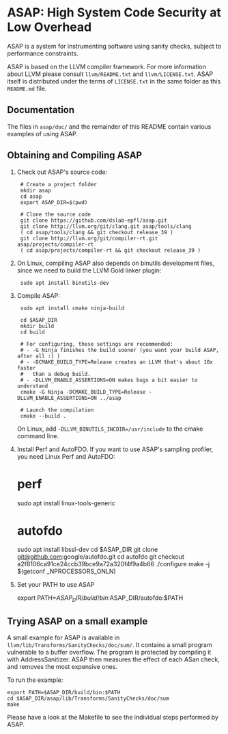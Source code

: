 ASAP: High System Code Security at Low Overhead
===============================================

ASAP is a system for instrumenting software using sanity checks, subject to
performance constraints.

ASAP is based on the LLVM compiler framework. For more information about LLVM
please consult `llvm/README.txt` and `llvm/LICENSE.txt`. ASAP itself is
distributed under the terms of `LICENSE.txt` in the same folder as this
`README.md` file.


Documentation
-------------

The files in `asap/doc/` and the remainder of this README contain various examples
of using ASAP.


Obtaining and Compiling ASAP
----------------------------

1. Check out ASAP's source code:

        # Create a project folder
        mkdir asap
        cd asap
        export ASAP_DIR=$(pwd)

        # Clone the source code
        git clone https://github.com/dslab-epfl/asap.git
        git clone http://llvm.org/git/clang.git asap/tools/clang
        ( cd asap/tools/clang && git checkout release_39 )
        git clone http://llvm.org/git/compiler-rt.git asap/projects/compiler-rt
        ( cd asap/projects/compiler-rt && git checkout release_39 )

2. On Linux, compiling ASAP also depends on binutils development files, since
   we need to build the LLVM Gold linker plugin:

        sudo apt install binutils-dev

3. Compile ASAP:

        sudo apt install cmake ninja-build

        cd $ASAP_DIR
        mkdir build
        cd build

        # For configuring, these settings are recommended:
        # - -G Ninja finishes the build sooner (you want your build ASAP, after all :) )
        # - -DCMAKE_BUILD_TYPE=Release creates an LLVM that's about 10x faster
        #   than a debug build.
        # - -DLLVM_ENABLE_ASSERTIONS=ON makes bugs a bit easier to understand
        cmake -G Ninja -DCMAKE_BUILD_TYPE=Release -DLLVM_ENABLE_ASSERTIONS=ON ../asap

        # Launch the compilation
        cmake --build .

   On Linux, add `-DLLVM_BINUTILS_INCDIR=/usr/include` to the cmake command
   line.

4. Install Perf and AutoFDO. If you want to use ASAP's sampling profiler, you
   need Linux Perf and AutoFDO:

      # perf
      sudo apt install linux-tools-generic

      # autofdo
      sudo apt install libssl-dev
      cd $ASAP_DIR
      git clone git@github.com:google/autofdo.git
      cd autofdo
      git checkout a2f8106ca91ce24ccb39bce9a72a320f4f9a4b66
      ./configure
      make -j $(getconf _NPROCESSORS_ONLN)

5. Set your PATH to use ASAP

      export PATH=$ASAP_DIR/build/bin:$ASAP_DIR/autofdo:$PATH


Trying ASAP on a small example
------------------------------

A small example for ASAP is available in
`llvm/lib/Transforms/SanityChecks/doc/sum/`. It contains a small program
vulnerable to a buffer overflow. The program is protected by compiling it with
AddressSanitizer. ASAP then measures the effect of each ASan check, and removes
the most expensive ones.

To run the example:

    export PATH=$ASAP_DIR/build/bin:$PATH
    cd $ASAP_DIR/asap/lib/Transforms/SanityChecks/doc/sum
    make

Please have a look at the Makefile to see the individual steps performed by
ASAP.
